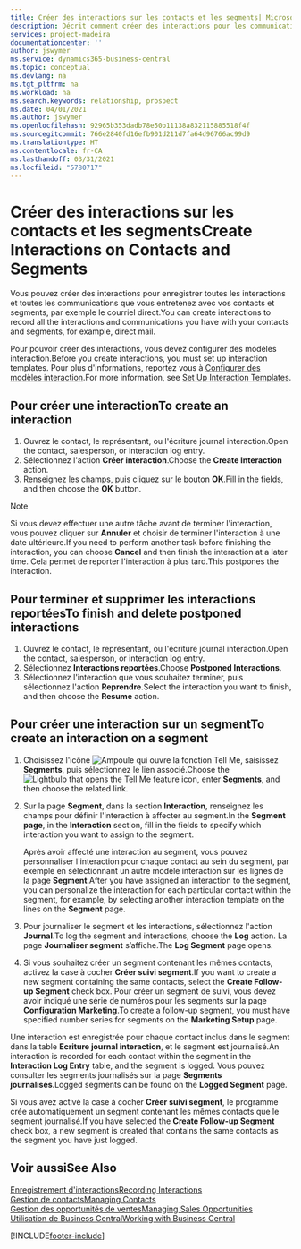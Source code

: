 ```yaml
---
title: Créer des interactions sur les contacts et les segments| Microsoft Docs
description: Décrit comment créer des interactions pour les communications que vous avez avec vos contacts et segments dans Business Central, par exemple le courriel direct.
services: project-madeira
documentationcenter: ''
author: jswymer
ms.service: dynamics365-business-central
ms.topic: conceptual
ms.devlang: na
ms.tgt_pltfrm: na
ms.workload: na
ms.search.keywords: relationship, prospect
ms.date: 04/01/2021
ms.author: jswymer
ms.openlocfilehash: 92965b353dadb78e50b11138a832115885518f4f
ms.sourcegitcommit: 766e2840fd16efb901d211d7fa64d96766ac99d9
ms.translationtype: HT
ms.contentlocale: fr-CA
ms.lasthandoff: 03/31/2021
ms.locfileid: "5780717"
---
```

# <a name="create-interactions-on-contacts-and-segments"></a><span data-ttu-id="5a914-103">Créer des interactions sur les contacts et les segments</span><span class="sxs-lookup"><span data-stu-id="5a914-103">Create Interactions on Contacts and Segments</span></span>
<span data-ttu-id="5a914-104">Vous pouvez créer des interactions pour enregistrer toutes les interactions et toutes les communications que vous entretenez avec vos contacts et segments, par exemple le courriel direct.</span><span class="sxs-lookup"><span data-stu-id="5a914-104">You can create interactions to record all the interactions and communications you have with your contacts and segments, for example, direct mail.</span></span>

<span data-ttu-id="5a914-105">Pour pouvoir créer des interactions, vous devez configurer des modèles interaction.</span><span class="sxs-lookup"><span data-stu-id="5a914-105">Before you create interactions, you must set up interaction templates.</span></span> <span data-ttu-id="5a914-106">Pour plus d'informations, reportez vous à [Configurer des modèles interaction](marketing-interactions.md).</span><span class="sxs-lookup"><span data-stu-id="5a914-106">For more information, see  [Set Up Interaction Templates](marketing-interactions.md).</span></span>

## <a name="to-create-an-interaction"></a><span data-ttu-id="5a914-107">Pour créer une interaction</span><span class="sxs-lookup"><span data-stu-id="5a914-107">To create an interaction</span></span>
1. <span data-ttu-id="5a914-108">Ouvrez le contact, le représentant, ou l'écriture journal interaction.</span><span class="sxs-lookup"><span data-stu-id="5a914-108">Open the contact, salesperson, or interaction log entry.</span></span>
2. <span data-ttu-id="5a914-109">Sélectionnez l'action **Créer interaction**.</span><span class="sxs-lookup"><span data-stu-id="5a914-109">Choose the **Create Interaction** action.</span></span>
3. <span data-ttu-id="5a914-110">Renseignez les champs, puis cliquez sur le bouton **OK**.</span><span class="sxs-lookup"><span data-stu-id="5a914-110">Fill in the fields, and then choose the **OK** button.</span></span>

> [!NOTE]  
>   <span data-ttu-id="5a914-111">Si vous devez effectuer une autre tâche avant de terminer l'interaction, vous pouvez cliquer sur **Annuler** et choisir de terminer l'interaction à une date ultérieure.</span><span class="sxs-lookup"><span data-stu-id="5a914-111">If you need to perform another task before finishing the interaction, you can choose **Cancel** and then finish the interaction at a later time.</span></span> <span data-ttu-id="5a914-112">Cela permet de reporter l'interaction à plus tard.</span><span class="sxs-lookup"><span data-stu-id="5a914-112">This postpones the interaction.</span></span>

## <a name="to-finish-and-delete-postponed-interactions"></a><span data-ttu-id="5a914-113">Pour terminer et supprimer les interactions reportées</span><span class="sxs-lookup"><span data-stu-id="5a914-113">To finish and delete postponed interactions</span></span>
1. <span data-ttu-id="5a914-114">Ouvrez le contact, le représentant, ou l'écriture journal interaction.</span><span class="sxs-lookup"><span data-stu-id="5a914-114">Open the contact, salesperson, or interaction log entry.</span></span>
2. <span data-ttu-id="5a914-115">Sélectionnez **Interactions reportées**.</span><span class="sxs-lookup"><span data-stu-id="5a914-115">Choose **Postponed Interactions**.</span></span>
3. <span data-ttu-id="5a914-116">Sélectionnez l'interaction que vous souhaitez terminer, puis sélectionnez l'action **Reprendre**.</span><span class="sxs-lookup"><span data-stu-id="5a914-116">Select the interaction you want to finish, and then choose the **Resume** action.</span></span>

## <a name="to-create-an-interaction-on-a-segment"></a><span data-ttu-id="5a914-117">Pour créer une interaction sur un segment</span><span class="sxs-lookup"><span data-stu-id="5a914-117">To create an interaction on a segment</span></span>
1. <span data-ttu-id="5a914-118">Choisissez l'icône ![Ampoule qui ouvre la fonction Tell Me](media/ui-search/search_small.png "Dites-moi ce que vous voulez faire"), saisissez **Segments**, puis sélectionnez le lien associé.</span><span class="sxs-lookup"><span data-stu-id="5a914-118">Choose the ![Lightbulb that opens the Tell Me feature](media/ui-search/search_small.png "Tell me what you want to do") icon, enter **Segments**, and then choose the related link.</span></span>
2. <span data-ttu-id="5a914-119">Sur la page **Segment**, dans la section **Interaction**, renseignez les champs pour définir l'interaction à affecter au segment.</span><span class="sxs-lookup"><span data-stu-id="5a914-119">In the **Segment page**, in the **Interaction** section, fill in the fields to specify which interaction you want to assign to the segment.</span></span>

    <span data-ttu-id="5a914-120">Après avoir affecté une interaction au segment, vous pouvez personnaliser l'interaction pour chaque contact au sein du segment, par exemple en sélectionnant un autre modèle interaction sur les lignes de la page **Segment**.</span><span class="sxs-lookup"><span data-stu-id="5a914-120">After you have assigned an interaction to the segment, you can personalize the interaction for each particular contact within the segment, for example, by selecting another interaction template on the lines on the **Segment** page.</span></span>  
3. <span data-ttu-id="5a914-121">Pour journaliser le segment et les interactions, sélectionnez l'action **Journal**.</span><span class="sxs-lookup"><span data-stu-id="5a914-121">To log the segment and interactions, choose the **Log** action.</span></span> <span data-ttu-id="5a914-122">La page **Journaliser segment** s’affiche.</span><span class="sxs-lookup"><span data-stu-id="5a914-122">The **Log Segment** page opens.</span></span>
4. <span data-ttu-id="5a914-123">Si vous souhaitez créer un segment contenant les mêmes contacts, activez la case à cocher **Créer suivi segment**.</span><span class="sxs-lookup"><span data-stu-id="5a914-123">If you want to create a new segment containing the same contacts, select the **Create Follow-up Segment** check box.</span></span> <span data-ttu-id="5a914-124">Pour créer un segment de suivi, vous devez avoir indiqué une série de numéros pour les segments sur la page **Configuration Marketing**.</span><span class="sxs-lookup"><span data-stu-id="5a914-124">To create a follow-up segment, you must have specified number series for segments on the **Marketing Setup** page.</span></span>

<span data-ttu-id="5a914-125">Une interaction est enregistrée pour chaque contact inclus dans le segment dans la table **Ecriture journal interaction**, et le segment est journalisé.</span><span class="sxs-lookup"><span data-stu-id="5a914-125">An interaction is recorded for each contact within the segment in the **Interaction Log Entry** table, and the segment is logged.</span></span> <span data-ttu-id="5a914-126">Vous pouvez consulter les segments journalisés sur la page **Segments journalisés**.</span><span class="sxs-lookup"><span data-stu-id="5a914-126">Logged segments can be found on the **Logged Segment** page.</span></span>

<span data-ttu-id="5a914-127">Si vous avez activé la case à cocher **Créer suivi segment**, le programme crée automatiquement un segment contenant les mêmes contacts que le segment journalisé.</span><span class="sxs-lookup"><span data-stu-id="5a914-127">If you have selected the **Create Follow-up Segment** check box, a new segment is created that contains the same contacts as the segment you have just logged.</span></span>

## <a name="see-also"></a><span data-ttu-id="5a914-128">Voir aussi</span><span class="sxs-lookup"><span data-stu-id="5a914-128">See Also</span></span>
[<span data-ttu-id="5a914-129">Enregistrement d'interactions</span><span class="sxs-lookup"><span data-stu-id="5a914-129">Recording Interactions</span></span>](marketing-interactions.md)  
[<span data-ttu-id="5a914-130">Gestion de contacts</span><span class="sxs-lookup"><span data-stu-id="5a914-130">Managing Contacts</span></span>](marketing-contacts.md)  
[<span data-ttu-id="5a914-131">Gestion des opportunités de ventes</span><span class="sxs-lookup"><span data-stu-id="5a914-131">Managing Sales Opportunities</span></span>](marketing-manage-sales-opportunities.md)  
[<span data-ttu-id="5a914-132">Utilisation de Business Central</span><span class="sxs-lookup"><span data-stu-id="5a914-132">Working with Business Central</span></span>](ui-work-product.md)


[!INCLUDE[footer-include](includes/footer-banner.md)]